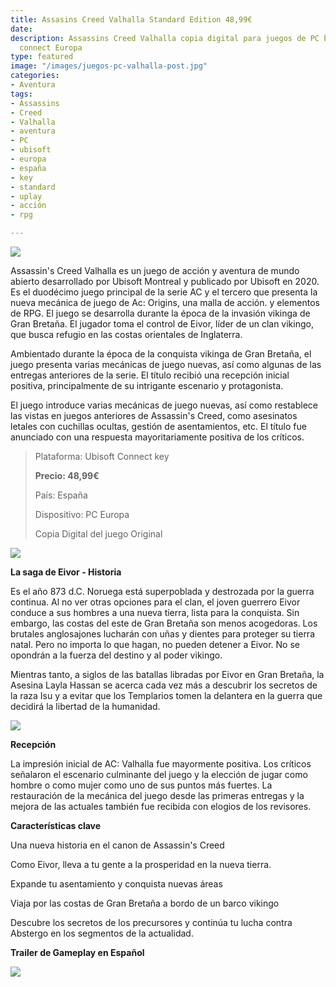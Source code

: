 ```yaml
---
title: Assasins Creed Valhalla Standard Edition 48,99€
date: 
description: Assassins Creed Valhalla copia digital para juegos de PC baratos Ubisoft
  connect Europa
type: featured
image: "/images/juegos-pc-valhalla-post.jpg"
categories:
- Aventura
tags:
- Assassins
- Creed
- Valhalla
- aventura
- PC
- ubisoft
- europa
- españa
- key
- standard
- uplay
- acción
- rpg

---
```

![](/images/pedir-boton-1.png)

Assassin's Creed Valhalla es un juego de acción y aventura de mundo abierto desarrollado por Ubisoft Montreal y publicado por Ubisoft en 2020. Es el duodécimo juego principal de la serie AC y el tercero que presenta la nueva mecánica de juego de Ac: Origins, una malla de acción. y elementos de RPG. El juego se desarrolla durante la época de la invasión vikinga de Gran Bretaña. El jugador toma el control de Eivor, líder de un clan vikingo, que busca refugio en las costas orientales de Inglaterra.

Ambientado durante la época de la conquista vikinga de Gran Bretaña, el juego presenta varias mecánicas de juego nuevas, así como algunas de las entregas anteriores de la serie. El título recibió una recepción inicial positiva, principalmente de su intrigante escenario y protagonista.

El juego introduce varias mecánicas de juego nuevas, así como restablece las vistas en juegos anteriores de Assassin's Creed, como asesinatos letales con cuchillas ocultas, gestión de asentamientos, etc. El título fue anunciado con una respuesta mayoritariamente positiva de los críticos.

> Plataforma: Ubisoft Connect key
>
> **Precio: 48,99€**
>
> País: España
>
> Dispositivo: PC Europa
>
> Copia Digital del juego Original

![](/images/juegos-pc-valhalla.jpg)

**La saga de Eivor - Historia**

Es el año 873 d.C. Noruega está superpoblada y destrozada por la guerra continua. Al no ver otras opciones para el clan, el joven guerrero Eivor conduce a sus hombres a una nueva tierra, lista para la conquista. Sin embargo, las costas del este de Gran Bretaña son menos acogedoras. Los brutales anglosajones lucharán con uñas y dientes para proteger su tierra natal. Pero no importa lo que hagan, no pueden detener a Eivor. No se opondrán a la fuerza del destino y al poder vikingo.

Mientras tanto, a siglos de las batallas libradas por Eivor en Gran Bretaña, la Asesina Layla Hassan se acerca cada vez más a descubrir los secretos de la raza Isu y a evitar que los Templarios tomen la delantera en la guerra que decidirá la libertad de la humanidad.

![](/images/juegos-pc-valhalla2.jpg)

**Recepción**

La impresión inicial de AC: Valhalla fue mayormente positiva. Los críticos señalaron el escenario culminante del juego y la elección de jugar como hombre o como mujer como uno de sus puntos más fuertes. La restauración de la mecánica del juego desde las primeras entregas y la mejora de las actuales también fue recibida con elogios de los revisores.

**Características clave**

Una nueva historia en el canon de Assassin's Creed

Como Eivor, lleva a tu gente a la prosperidad en la nueva tierra.

Expande tu asentamiento y conquista nuevas áreas

Viaja por las costas de Gran Bretaña a bordo de un barco vikingo

Descubre los secretos de los precursores y continúa tu lucha contra Abstergo en los segmentos de la actualidad.

**Trailer de Gameplay en Español**

[![](/images/juegos-pc-valhalla3-1.jpg)](https://www.youtube.com/watch?v=NsfXjarFUHE "Trailer")